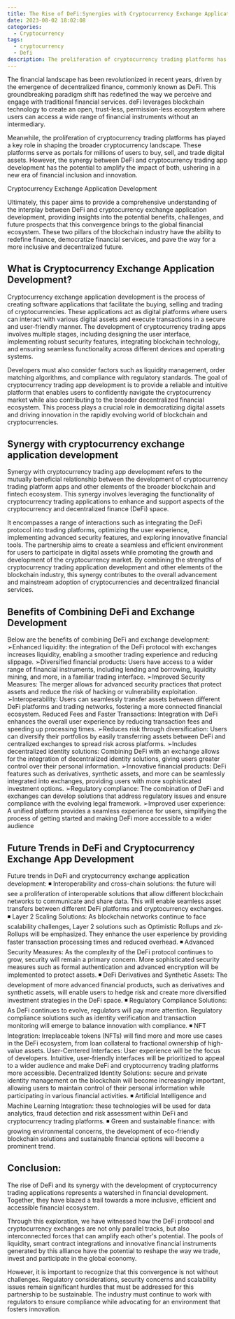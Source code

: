 ```yaml
---
title: The Rise of DeFi:Synergies with Cryptocurrency Exchange Application Development
date: 2023-08-02 18:02:08
categories:
  - Cryptocurrency
tags:
  - cryptocurrency
  - Defi
description: The proliferation of cryptocurrency trading platforms has played a key role in shaping the broader cryptocurrency landscape
---
```


The financial landscape has been revolutionized in recent years, driven by the emergence of decentralized finance, commonly known as DeFi. This groundbreaking paradigm shift has redefined the way we perceive and engage with traditional financial services. deFi leverages blockchain technology to create an open, trust-less, permission-less ecosystem where users can access a wide range of financial instruments without an intermediary.

Meanwhile, the proliferation of cryptocurrency trading platforms has played a key role in shaping the broader cryptocurrency landscape. These platforms serve as portals for millions of users to buy, sell, and trade digital assets. However, the synergy between DeFi and cryptocurrency trading app development has the potential to amplify the impact of both, ushering in a new era of financial inclusion and innovation.

Cryptocurrency Exchange Application Development

Ultimately, this paper aims to provide a comprehensive understanding of the interplay between DeFi and cryptocurrency exchange application development, providing insights into the potential benefits, challenges, and future prospects that this convergence brings to the global financial ecosystem. These two pillars of the blockchain industry have the ability to redefine finance, democratize financial services, and pave the way for a more inclusive and decentralized future.

## What is Cryptocurrency Exchange Application Development?

Cryptocurrency exchange application development is the process of creating software applications that facilitate the buying, selling and trading of cryptocurrencies. These applications act as digital platforms where users can interact with various digital assets and execute transactions in a secure and user-friendly manner. The development of cryptocurrency trading apps involves multiple stages, including designing the user interface, implementing robust security features, integrating blockchain technology, and ensuring seamless functionality across different devices and operating systems.

Developers must also consider factors such as liquidity management, order matching algorithms, and compliance with regulatory standards. The goal of cryptocurrency trading app development is to provide a reliable and intuitive platform that enables users to confidently navigate the cryptocurrency market while also contributing to the broader decentralized financial ecosystem. This process plays a crucial role in democratizing digital assets and driving innovation in the rapidly evolving world of blockchain and cryptocurrencies.

## Synergy with cryptocurrency exchange application development

Synergy with cryptocurrency trading app development refers to the mutually beneficial relationship between the development of cryptocurrency trading platform apps and other elements of the broader blockchain and fintech ecosystem. This synergy involves leveraging the functionality of cryptocurrency trading applications to enhance and support aspects of the cryptocurrency and decentralized finance (DeFi) space.

It encompasses a range of interactions such as integrating the DeFi protocol into trading platforms, optimizing the user experience, implementing advanced security features, and exploring innovative financial tools. The partnership aims to create a seamless and efficient environment for users to participate in digital assets while promoting the growth and development of the cryptocurrency market. By combining the strengths of cryptocurrency trading application development and other elements of the blockchain industry, this synergy contributes to the overall advancement and mainstream adoption of cryptocurrencies and decentralized financial services.

## Benefits of Combining DeFi and Exchange Development

Below are the benefits of combining DeFi and exchange development:
➢Enhanced liquidity: the integration of the DeFi protocol with exchanges increases liquidity, enabling a smoother trading experience and reducing slippage.
➢Diversified financial products: Users have access to a wider range of financial instruments, including lending and borrowing, liquidity mining, and more, in a familiar trading interface.
➢Improved Security Measures: The merger allows for advanced security practices that protect assets and reduce the risk of hacking or vulnerability exploitation.
➢Interoperability: Users can seamlessly transfer assets between different DeFi platforms and trading networks, fostering a more connected financial ecosystem.
Reduced Fees and Faster Transactions: Integration with DeFi enhances the overall user experience by reducing transaction fees and speeding up processing times.
➢Reduces risk through diversification: Users can diversify their portfolios by easily transferring assets between DeFi and centralized exchanges to spread risk across platforms.
➢Includes decentralized identity solutions: Combining DeFi with an exchange allows for the integration of decentralized identity solutions, giving users greater control over their personal information.
➢Innovative financial products: DeFi features such as derivatives, synthetic assets, and more can be seamlessly integrated into exchanges, providing users with more sophisticated investment options.
➢Regulatory compliance: The combination of DeFi and exchanges can develop solutions that address regulatory issues and ensure compliance with the evolving legal framework.
➢Improved user experience: A unified platform provides a seamless experience for users, simplifying the process of getting started and making DeFi more accessible to a wider audience

## Future Trends in DeFi and Cryptocurrency Exchange App Development

Future trends in DeFi and cryptocurrency exchange application development:
◾ Interoperability and cross-chain solutions: the future will see a proliferation of interoperable solutions that allow different blockchain networks to communicate and share data. This will enable seamless asset transfers between different DeFi platforms and cryptocurrency exchanges.
◾ Layer 2 Scaling Solutions: As blockchain networks continue to face scalability challenges, Layer 2 solutions such as Optimistic Rollups and zk-Rollups will be emphasized. They enhance the user experience by providing faster transaction processing times and reduced overhead.
◾ Advanced Security Measures: As the complexity of the DeFi protocol continues to grow, security will remain a primary concern. More sophisticated security measures such as formal authentication and advanced encryption will be implemented to protect assets.
◾ DeFi Derivatives and Synthetic Assets: The development of more advanced financial products, such as derivatives and synthetic assets, will enable users to hedge risk and create more diversified investment strategies in the DeFi space.
◾ Regulatory Compliance Solutions: As DeFi continues to evolve, regulators will pay more attention. Regulatory compliance solutions such as identity verification and transaction monitoring will emerge to balance innovation with compliance.
◾ NFT Integration: Irreplaceable tokens (NFTs) will find more and more use cases in the DeFi ecosystem, from loan collateral to fractional ownership of high-value assets.
User-Centered Interfaces: User experience will be the focus of developers. Intuitive, user-friendly interfaces will be prioritized to appeal to a wider audience and make DeFi and cryptocurrency trading platforms more accessible.
Decentralized Identity Solutions: secure and private identity management on the blockchain will become increasingly important, allowing users to maintain control of their personal information while participating in various financial activities.
◾ Artificial Intelligence and Machine Learning Integration: these technologies will be used for data analytics, fraud detection and risk assessment within DeFi and cryptocurrency trading platforms.
◾ Green and sustainable finance: with growing environmental concerns, the development of eco-friendly blockchain solutions and sustainable financial options will become a prominent trend.

## Conclusion:

The rise of DeFi and its synergy with the development of cryptocurrency trading applications represents a watershed in financial development. Together, they have blazed a trail towards a more inclusive, efficient and accessible financial ecosystem.

Through this exploration, we have witnessed how the DeFi protocol and cryptocurrency exchanges are not only parallel tracks, but also interconnected forces that can amplify each other's potential. The pools of liquidity, smart contract integrations and innovative financial instruments generated by this alliance have the potential to reshape the way we trade, invest and participate in the global economy.

However, it is important to recognize that this convergence is not without challenges. Regulatory considerations, security concerns and scalability issues remain significant hurdles that must be addressed for this partnership to be sustainable. The industry must continue to work with regulators to ensure compliance while advocating for an environment that fosters innovation.
